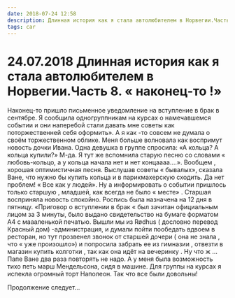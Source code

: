 ```yaml
---
date: 2018-07-24 12:58
description: Длинная история как я стала автолюбителем в Норвегии.Часть 8. « наконец-то !»
tags: car
---
```

# 24.07.2018 Длинная история как я стала автолюбителем в Норвегии.Часть 8. « наконец-то !»

Наконец-то пришло письменное уведомление на вступление в брак в сентябре. Я сообщила одногруппникам на курсах о намечавшемся событии и они наперебой стали давать мне советы как поторжественней себя оформить». А я как -то совсем не думала о своём торжественном облике. Меня больше волновала как воспримут новость дочки Ивана. Одна девушка в группе спросила: «А кольца? А кольца купили?»  М-да. Я тут же вспомнила старую песню со словами « любовь-кольцо, а у кольца начала нет и нет концаааа....». Вообщем , хорошая оптимистичная песня. Выслушав советы « бывалых», сказала Ване, что нужно бы купить кольца и в парикмахерскую сходить.  Да нет проблем!  « Все как у людей».  Ну а информировать о событии пришлось только старшую , младшей, как всегда не было « месте» . Старшая восприняла новость спокойно. Роспись была назначена на 12 дня в пятницу. «Приговор о вступлении в брак « был зачитан официальным лицом за 3 минуты,  было выдано свидетельство на бумаге форматом А4 с маааленькой печатью.  Вышли мы из Rødhus  ( дословно перевод Красный дом) -администрация, и думали  пойти пообедать вдвоем в ресторан, но тут прозвенел звонок от старшей дочери  ( она не знала , что « уже произошло») и попросила забрать ее из гимназии , отвезти в магазин купить колготки , так как она идёт на вечеринку . Ну что ж ... Папе Ване два раза повторять не надо.   А у меня была возможность тихо петь марш Мендельсона, сидя в машине.  Для группы на курсах я испекла огромный торт Наполеон. Так что все были довольны!

Продолжение следует...
